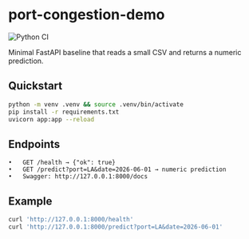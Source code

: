 # port-congestion-demo
![Python CI](https://github.com/haolabs/port-congestion-demo/actions/workflows/python.yml/badge.svg)

Minimal FastAPI baseline that reads a small CSV and returns a numeric prediction.

## Quickstart
```bash
python -m venv .venv && source .venv/bin/activate
pip install -r requirements.txt
uvicorn app:app --reload
```

## Endpoints
	•	GET /health → {"ok": true}
	•	GET /predict?port=LA&date=2026-06-01 → numeric prediction
	•	Swagger: http://127.0.0.1:8000/docs

## Example
```bash
curl 'http://127.0.0.1:8000/health'
curl 'http://127.0.0.1:8000/predict?port=LA&date=2026-06-01'

